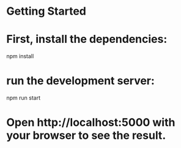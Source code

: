 # Getting Started

# First, install the dependencies:

npm install

# run the development server:

npm run start

# Open http://localhost:5000 with your browser to see the result.
